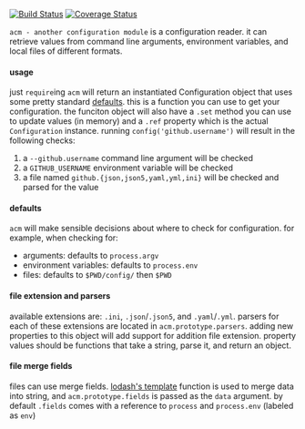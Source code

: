 [![Build Status](https://travis-ci.org/minond/acm.svg?branch=master)](https://travis-ci.org/minond/acm)
[![Coverage Status](https://coveralls.io/repos/minond/acm/badge.png?branch=master)](https://coveralls.io/r/minond/acm?branch=master)

`acm - another configuration module` is a configuration reader. it can retrieve
values from command line arguments, environment variables, and local files of
different formats.

#### usage

just `require`ing `acm` will return an instantiated Configuration object that
uses some pretty standard [defaults](#defaults). this is a function you can use
to get your configuration. the funciton object will also have a `.set` method
you can use to update values (in memory) and a `.ref` property which is the
actual `Configuration` instance. running `config('github.username')` will
result in the following checks:

1. a `--github.username` command line argument will be checked
2. a `GITHUB_USERNAME` environment variable will be checked
3. a file named `github.{json,json5,yaml,yml,ini}` will be checked and parsed
for the value

#### defaults

`acm` will make sensible decisions about where to check for configuration. for
example, when checking for:

* arguments: defaults to `process.argv`
* environment variables: defaults to `process.env`
* files: defaults to `$PWD/config/` then `$PWD`

#### file extension and parsers

available extensions are: `.ini`, `.json`/`.json5`, and `.yaml`/`.yml`.
parsers for each of these extensions are located in `acm.prototype.parsers`.
adding new properties to this object will add support for addition file
extension. property values should be functions that take a string, parse it,
and return an object.

#### file merge fields

files can use merge fields. [lodash's
template](http://lodash.com/docs#template) function is used to merge data into
string, and `acm.prototype.fields` is passed as the `data` argument. by default
`.fields` comes with a reference to `process` and `process.env` (labeled as
`env`)
